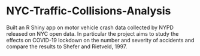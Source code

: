 # NYC-Traffic-Collisions-Analysis
Built an R Shiny app on motor vehicle crash data collected by NYPD released on NYC open data. In particular the project aims to study the effects on COVID-19 lockdown on the number and severity of accidents and compare the results to Shefer and Rietveld, 1997.
